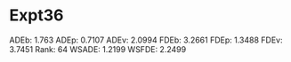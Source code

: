 # Expt36

ADEb: 1.763
ADEp: 0.7107
ADEv: 2.0994
FDEb: 3.2661
FDEp: 1.3488
FDEv: 3.7451
Rank: 64
WSADE: 1.2199
WSFDE: 2.2499